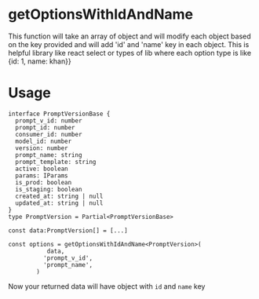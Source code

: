 # getOptionsWithIdAndName
This function will take an array of object and will modify each object based on the key provided and will add 'id' and 'name' key in each object. This is helpful library like react select or types of lib where each option type is like {id: 1, name: khan}}

# Usage 

```
interface PromptVersionBase {
  prompt_v_id: number
  prompt_id: number
  consumer_id: number
  model_id: number
  version: number
  prompt_name: string
  prompt_template: string
  active: boolean
  params: IParams
  is_prod: boolean
  is_staging: boolean
  created_at: string | null
  updated_at: string | null
}
type PromptVersion = Partial<PromptVersionBase>

const data:PromptVersion[] = [...]

const options = getOptionsWithIdAndName<PromptVersion>(
           data,
          'prompt_v_id',
          'prompt_name',
        )
```
Now your returned data will have object with ```id``` and ```name``` key

